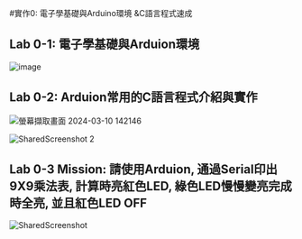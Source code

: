 #實作0: 電子學基礎與Arduino環境 &C語言程式速成

## Lab 0-1: 電子學基礎與Arduion環境

![image](https://github.com/218chen/mc2024/assets/161191289/610ab2b3-bce5-4331-86af-48c857943259)


## Lab 0-2: Arduion常用的C語言程式介紹與實作

![螢幕擷取畫面 2024-03-10 142146](https://github.com/218chen/mc2024/assets/161191289/c69f5491-02d5-4c46-83c2-d59fb7be3cc2)

![SharedScreenshot 2](https://github.com/218chen/mc2024/assets/161191289/2af6fef4-6418-496e-a55b-d25e93505ade)



## Lab 0-3 Mission: 請使用Arduion, 通過Serial印出9X9乘法表, 計算時亮紅色LED, 綠色LED慢慢變亮完成時全亮, 並且紅色LED OFF


![SharedScreenshot](https://github.com/218chen/mc2024/assets/161191289/b50baa81-bdaf-46a0-be07-cf4f07e38eb7)
